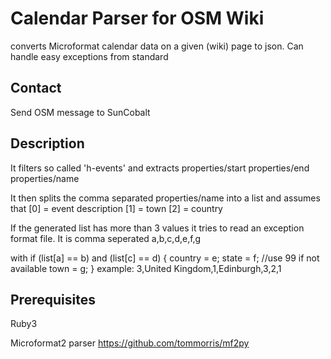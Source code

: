 # Calendar Parser for OSM Wiki
converts Microformat calendar data on a given (wiki) page to json. Can handle easy exceptions from standard 

## Contact
Send OSM message to SunCobalt

## Description
It filters so called 'h-events' and extracts 
  properties/start
  properties/end
  properties/name

It then splits the comma separated properties/name into a list and assumes that
[0] = event description
[1] = town
[2] = country

If the generated list has more than 3 values it tries to read an exception format file. It is comma seperated
a,b,c,d,e,f,g

with
if (list[a] == b) and (list[c] == d) {
	country = e;
        state = f; //use 99 if not available
	town = g;
}
example:
3,United Kingdom,1,Edinburgh,3,2,1

## Prerequisites
Ruby3

Microformat2 parser https://github.com/tommorris/mf2py
